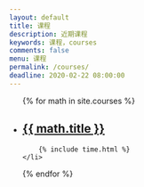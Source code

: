 ```yaml
---
layout: default
title: 课程
description: 近期课程
keywords: 课程，courses
comments: false
menu: 课程
permalink: /courses/
deadline: 2020-02-22 08:00:00
---
```


<ul class="listing">
{% for math in site.courses %}
    <li class="listing-item">
        <a href="{{ site.url }}{{ math.url }}">
        	<h2>{{ math.title }}</h2> 
        </a>

    	{% include time.html %}
    </li>
{% endfor %}
</ul>